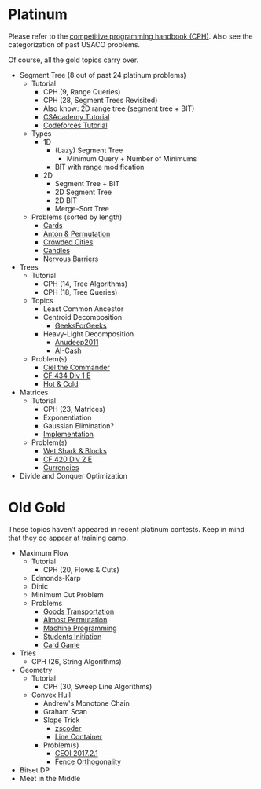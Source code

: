 # Platinum

Please refer to the [competitive programming handbook (CPH)](https://cses.fi/book.pdf). Also see the categorization of past USACO problems.

Of course, all the gold topics carry over. 

  * Segment Tree (8 out of past 24 platinum problems)
    * Tutorial
      * CPH (9, Range Queries)
      * CPH (28, Segment Trees Revisited)  
      * Also know: 2D range tree (segment tree + BIT)
      * [CSAcademy Tutorial](https://csacademy.com/lesson/segment_trees/)
      * [Codeforces Tutorial](http://codeforces.com/blog/entry/18051)
    * Types
      * 1D
        * (Lazy) Segment Tree
          * Minimum Query + Number of Minimums
        * BIT with range modification
      * 2D
        * Segment Tree + BIT
        * 2D Segment Tree
        * 2D BIT
        * Merge-Sort Tree
    * Problems (sorted by length)
      * [Cards](https://szkopul.edu.pl/problemset/problem/qpsk3ygf8MU7D_1Es0oc_xd8/site/?key=statement) [](81)
      * [Anton & Permutation](http://codeforces.com/contest/785/problem/E) [](85)
      * [Crowded Cities](https://dmoj.ca/problem/bfs17p6) [](89)
      * [Candles](https://csacademy.com/contest/round-41/task/candles/) [](94)
      * [Nervous Barriers](http://codeforces.com/contest/781/problem/E) [](99)
  * Trees
    * Tutorial
      * CPH (14, Tree Algorithms)
      * CPH (18, Tree Queries)
    * Topics
      * Least Common Ancestor
      * Centroid Decomposition
        * [GeeksForGeeks](http://www.geeksforgeeks.org/centroid-decomposition-of-tree/)
      * Heavy-Light Decomposition
        * [Anudeep2011](https://blog.anudeep2011.com/heavy-light-decomposition/)
        * [AI-Cash](http://codeforces.com/blog/entry/22072)
    * Problem(s)
        * [Ciel the Commander](http://codeforces.com/problemset/problem/321/C) [](71)
        * [CF 434 Div 1 E](http://codeforces.com/contest/860/problem/E) [](101)
        * [Hot & Cold](https://dmoj.ca/problem/bts17p7) [](105)
  * Matrices
    * Tutorial
      * CPH (23, Matrices)
      * Exponentiation
      * Gaussian Elimination?
      * [Implementation](https://github.com/kth-competitive-programming/kactl/blob/master/content/data-structures/Matrix.h)
    * Problem(s)
      * [Wet Shark & Blocks](http://codeforces.com/problemset/problem/621/E) [](55)
      * [CF 420 Div 2 E](http://codeforces.com/contest/821/problem/E) [](81)
      * [Currencies](https://www.hackerrank.com/contests/gs-codesprint/challenges/currencies) [](107)
  * Divide and Conquer Optimization

# Old Gold

These topics haven’t appeared in recent platinum contests. Keep in mind that they do appear at training camp.

  * Maximum Flow
    * Tutorial
      * CPH (20, Flows & Cuts)
    * Edmonds-Karp
    * Dinic
    * Minimum Cut Problem
    * Problems
      * [Goods Transportation](http://codeforces.com/problemset/problem/724/E) [](52)
      * [Almost Permutation](http://codeforces.com/contest/863/problem/F) [](105)
      * [Machine Programming](http://codeforces.com/problemset/problem/164/C) [](110)
      * [Students Initiation](http://codeforces.com/problemset/problem/847/J) [](134)
      * [Card Game](http://codeforces.com/problemset/problem/808/F) [](135)
  * Tries
    * CPH (26, String Algorithms)
  * Geometry
    * Tutorial
      * CPH (30, Sweep Line Algorithms)
    * Convex Hull
      * Andrew's Monotone Chain
      * Graham Scan
      * Slope Trick
        * [zscoder](http://codeforces.com/blog/entry/47821)
        * [Line Container](https://github.com/kth-competitive-programming/kactl/blob/master/content/data-structures/LineContainer.h)
      * Problem(s)
        * [CEOI 2017.2.1](https://csacademy.com/contest/archive/task/building-bridges/)
        * [Fence Orthogonality](https://open.kattis.com/problems/fenceortho)
  * Bitset DP
  * Meet in the Middle
